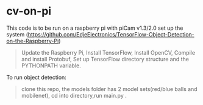 # cv-on-pi
This code is to be run on a raspberry pi with piCam v1.3/2.0
set up the system (https://github.com/EdjeElectronics/TensorFlow-Object-Detection-on-the-Raspberry-Pi)
>Update the Raspberry Pi,
>Install TensorFlow,
>Install OpenCV,
>Compile and install Protobuf,
>Set up TensorFlow directory structure and the PYTHONPATH variable.


To run object detection:
>clone this repo,
>the models folder has 2 model sets(red/blue balls and mobilenet),
>cd into directory,run main.py .
 
 
